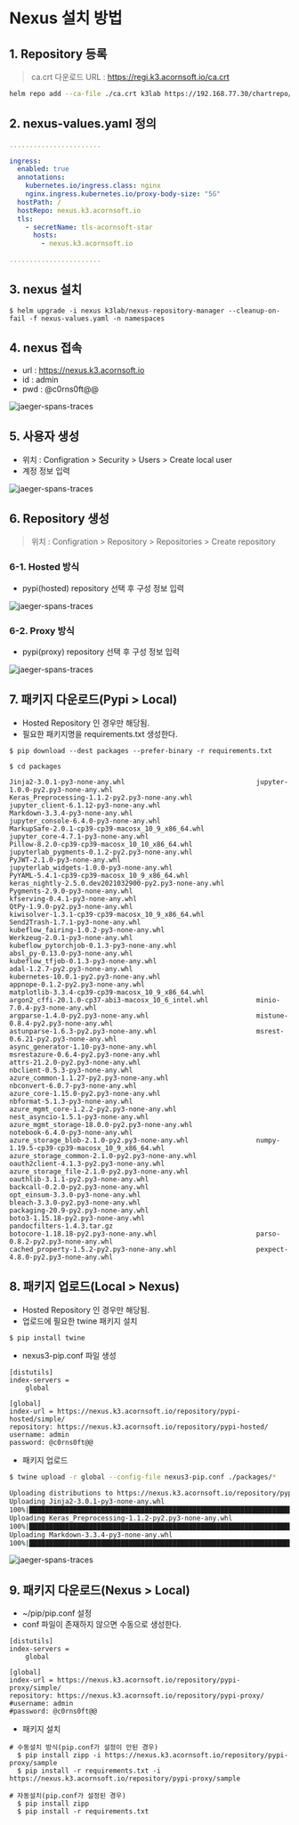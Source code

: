 # Nexus 설치 방법

## 1. Repository 등록
> ca.crt  다운로드 URL : https://regi.k3.acornsoft.io/ca.crt
```sh
helm repo add --ca-file ./ca.crt k3lab https://192.168.77.30/chartrepo/k3lab-charts
```

## 2. nexus-values.yaml 정의
```yaml
.......................

ingress:
  enabled: true
  annotations:
    kubernetes.io/ingress.class: nginx
    nginx.ingress.kubernetes.io/proxy-body-size: "5G"
  hostPath: /
  hostRepo: nexus.k3.acornsoft.io
  tls:
    - secretName: tls-acornsoft-star
      hosts:
        - nexus.k3.acornsoft.io

.......................

```

## 3. nexus 설치
```
$ helm upgrade -i nexus k3lab/nexus-repository-manager --cleanup-on-fail -f nexus-values.yaml -n namespaces
```

## 4. nexus 접속
- url : https://nexus.k3.acornsoft.io
- id  : admin
- pwd : @c0rns0ft@@

![jaeger-spans-traces](images/login.png)


## 5. 사용자 생성
- 위치 : Configration > Security > Users > Create local user
- 계정 정보 입력

![jaeger-spans-traces](images/user.png)

## 6. Repository 생성
> 위치 : Configration > Repository > Repositories > Create repository

### 6-1. Hosted 방식

- pypi(hosted) repository 선택 후 구성 정보 입력

![jaeger-spans-traces](images/repository.png)

### 6-2. Proxy 방식

- pypi(proxy) repository 선택 후 구성 정보 입력

![jaeger-spans-traces](images/proxy.png)

## 7. 패키지 다운로드(Pypi > Local)
- Hosted Repository 인 경우만 해당됨.
- 필요한 패키지명을 requirements.txt 생성한다.

```
$ pip download --dest packages --prefer-binary -r requirements.txt

$ cd packages

Jinja2-3.0.1-py3-none-any.whl                                 jupyter-1.0.0-py2.py3-none-any.whl
Keras_Preprocessing-1.1.2-py2.py3-none-any.whl                jupyter_client-6.1.12-py3-none-any.whl
Markdown-3.3.4-py3-none-any.whl                               jupyter_console-6.4.0-py3-none-any.whl
MarkupSafe-2.0.1-cp39-cp39-macosx_10_9_x86_64.whl             jupyter_core-4.7.1-py3-none-any.whl
Pillow-8.2.0-cp39-cp39-macosx_10_10_x86_64.whl                jupyterlab_pygments-0.1.2-py2.py3-none-any.whl
PyJWT-2.1.0-py3-none-any.whl                                  jupyterlab_widgets-1.0.0-py3-none-any.whl
PyYAML-5.4.1-cp39-cp39-macosx_10_9_x86_64.whl                 keras_nightly-2.5.0.dev2021032900-py2.py3-none-any.whl
Pygments-2.9.0-py3-none-any.whl                               kfserving-0.4.1-py3-none-any.whl
QtPy-1.9.0-py2.py3-none-any.whl                               kiwisolver-1.3.1-cp39-cp39-macosx_10_9_x86_64.whl
Send2Trash-1.7.1-py3-none-any.whl                             kubeflow_fairing-1.0.2-py3-none-any.whl
Werkzeug-2.0.1-py3-none-any.whl                               kubeflow_pytorchjob-0.1.3-py3-none-any.whl
absl_py-0.13.0-py3-none-any.whl                               kubeflow_tfjob-0.1.3-py3-none-any.whl
adal-1.2.7-py2.py3-none-any.whl                               kubernetes-10.0.1-py2.py3-none-any.whl
appnope-0.1.2-py2.py3-none-any.whl                            matplotlib-3.3.4-cp39-cp39-macosx_10_9_x86_64.whl
argon2_cffi-20.1.0-cp37-abi3-macosx_10_6_intel.whl            minio-7.0.4-py3-none-any.whl
argparse-1.4.0-py2.py3-none-any.whl                           mistune-0.8.4-py2.py3-none-any.whl
astunparse-1.6.3-py2.py3-none-any.whl                         msrest-0.6.21-py2.py3-none-any.whl
async_generator-1.10-py3-none-any.whl                         msrestazure-0.6.4-py2.py3-none-any.whl
attrs-21.2.0-py2.py3-none-any.whl                             nbclient-0.5.3-py3-none-any.whl
azure_common-1.1.27-py2.py3-none-any.whl                      nbconvert-6.0.7-py3-none-any.whl
azure_core-1.15.0-py2.py3-none-any.whl                        nbformat-5.1.3-py3-none-any.whl
azure_mgmt_core-1.2.2-py2.py3-none-any.whl                    nest_asyncio-1.5.1-py3-none-any.whl
azure_mgmt_storage-18.0.0-py2.py3-none-any.whl                notebook-6.4.0-py3-none-any.whl
azure_storage_blob-2.1.0-py2.py3-none-any.whl                 numpy-1.19.5-cp39-cp39-macosx_10_9_x86_64.whl
azure_storage_common-2.1.0-py2.py3-none-any.whl               oauth2client-4.1.3-py2.py3-none-any.whl
azure_storage_file-2.1.0-py2.py3-none-any.whl                 oauthlib-3.1.1-py2.py3-none-any.whl
backcall-0.2.0-py2.py3-none-any.whl                           opt_einsum-3.3.0-py3-none-any.whl
bleach-3.3.0-py2.py3-none-any.whl                             packaging-20.9-py2.py3-none-any.whl
boto3-1.15.18-py2.py3-none-any.whl                            pandocfilters-1.4.3.tar.gz
botocore-1.18.18-py2.py3-none-any.whl                         parso-0.8.2-py2.py3-none-any.whl
cached_property-1.5.2-py2.py3-none-any.whl                    pexpect-4.8.0-py2.py3-none-any.whl
```


## 8. 패키지 업로드(Local > Nexus)
- Hosted Repository 인 경우만 해당됨.
- 업로드에 필요한 twine 패키지 설치

```sh
$ pip install twine
```

- nexus3-pip.conf 파일 생성
```
[distutils]
index-servers =
    global

[global]
index-url = https://nexus.k3.acornsoft.io/repository/pypi-hosted/simple/
repository: https://nexus.k3.acornsoft.io/repository/pypi-hosted/
username: admin
password: @c0rns0ft@@
```

- 패키지 업로드
```sh
$ twine upload -r global --config-file nexus3-pip.conf ./packages/*

Uploading distributions to https://nexus.k3.acornsoft.io/repository/pypi-hosted/
Uploading Jinja2-3.0.1-py3-none-any.whl
100%|████████████████████████████████████████████████████████████████████████████████████████████████████████████████| 138k/138k [00:01<00:00, 114kB/s]
Uploading Keras_Preprocessing-1.1.2-py2.py3-none-any.whl
100%|██████████████████████████████████████████████████████████████████████████████████████████████████████████████| 47.9k/47.9k [00:00<00:00, 292kB/s]
Uploading Markdown-3.3.4-py3-none-any.whl
100%|████████████████████████████████████████████████████████████████████████████████████████████████████████████████| 104k/104k [00:00<00:00, 438kB/s]
```

![jaeger-spans-traces](images/pypi.png)

## 9. 패키지 다운로드(Nexus > Local)
- ~/pip/pip.conf 설정
- conf 파일이 존재하지 않으면 수동으로 생성한다.
```
[distutils]
index-servers =
    global

[global]
index-url = https://nexus.k3.acornsoft.io/repository/pypi-proxy/simple/
repository: https://nexus.k3.acornsoft.io/repository/pypi-proxy/
#username: admin
#password: @c0rns0ft@@
```

- 패키지 설치
```
# 수동설치 방식(pip.conf가 설정이 안된 경우)
  $ pip install zipp -i https://nexus.k3.acornsoft.io/repository/pypi-proxy/sample
  $ pip install -r requirements.txt -i https://nexus.k3.acornsoft.io/repository/pypi-proxy/sample

# 자동설치(pip.conf가 설정된 경우)
  $ pip install zipp
  $ pip install -r requirements.txt
```
